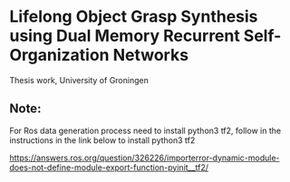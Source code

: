 # Lifelong Object Grasp Synthesis using Dual Memory Recurrent Self-Organization Networks
Thesis work, University of Groningen


## Note: 
For Ros data generation process need to install python3 tf2, follow in the instructions in the link below to install python3 tf2

https://answers.ros.org/question/326226/importerror-dynamic-module-does-not-define-module-export-function-pyinit__tf2/
